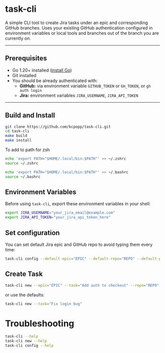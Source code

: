 # task-cli

A simple CLI tool to create Jira tasks under an epic and corresponding GitHub branches. Uses your existing GitHub authentication configured in environment variables or local tools and branches out of the branch you are currently on.

---

## Prerequisites

- Go 1.20+ installed ([install Go](https://go.dev/doc/install))
- Git installed
- You should be already authenticated with:
  - **GitHub:** via environment variable `GITHUB_TOKEN` or `GH_TOKEN`, or `gh auth login`
  - **Jira:** environment variables `JIRA_USERNAME`, `JIRA_API_TOKEN`

---

## Build and Install

```bash
git clone https://github.com/kcpopp/task-cli.git
cd task-cli
make build
make install
```

To add to path for zsh

```zsh
echo 'export PATH="$HOME/.local/bin:$PATH"' >> ~/.zshrc
source ~/.zshrc
```

```bash
echo 'export PATH="$HOME/.local/bin:$PATH"' >> ~/.bashrc
source ~/.bashrc
```

## Environment Variables

Before using `task-cli`, export these environment variables in your shell:

```bash
export JIRA_USERNAME="your_jira_email@example.com"
export JIRA_API_TOKEN="your_jira_api_token_here"
```

## Set configuration

You can set default Jira epic and GitHub repo to avoid typing them every time:

```bash
task-cli config --default-epic="EPIC" --default-repo="REPO" --default-project="PROJECT" --jira-base-url="https://yourcompany.atlassian.net"
```

## Create Task

```bash
task-cli new --epic="EPIC" --task="Add auth to checkout" --repo="REPO" --project="PROJECT"
```

or use the defaults:

```bash
task-cli new --task="Fix login bug"
```

# Troubleshooting

```bash
task-cli --help
task-cli new --help
task-cli config --help
```
